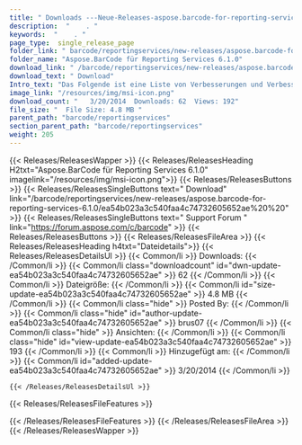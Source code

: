 ```yaml
---
title: " Downloads ---Neue-Releases-aspose.barcode-for-reporting-services-6.1.0 . "
description:  "    . " 
keywords:  "    . " 
page_type:  single_release_page
folder_link: " barcode/reportingservices/new-releases/aspose.barcode-for-reporting-services-6.1.0/"
folder_name: "Aspose.BarCode für Reporting Services 6.1.0"
download_link: " /barcode/reportingservices/new-releases/aspose.barcode-for-reporting-services-6.1.0/ea54b023a3c540faa4c74732605652ae"
download_text: " Download"
Intro_text: "Das Folgende ist eine Liste von Verbesserungen und Verbesserungen und Änderungen in dieser Beziehung ..."
image_link: "/resources/img/msi-icon.png"
download_count: "   3/20/2014  Downloads: 62  Views: 192"
file_size: "  File Size: 4.8 MB "
parent_path: "barcode/reportingservices"
section_parent_path: "barcode/reportingservices"
weight: 205
---
```


{{< Releases/ReleasesWapper >}}
  {{< Releases/ReleasesHeading H2txt="Aspose.BarCode für Reporting Services 6.1.0" imagelink="/resources/img/msi-icon.png">}}
  {{< Releases/ReleasesButtons >}}
    {{< Releases/ReleasesSingleButtons text=" Download" link="/barcode/reportingservices/new-releases/aspose.barcode-for-reporting-services-6.1.0/ea54b023a3c540faa4c74732605652ae%20%20" >}}
    {{< Releases/ReleasesSingleButtons text=" Support Forum " link="https://forum.aspose.com/c/barcode" >}}
  {{< Releases/ReleasesButtons >}}
  {{< Releases/ReleasesFileArea >}}
    {{< Releases/ReleasesHeading h4txt="Dateidetails">}}
    {{< Releases/ReleasesDetailsUl >}}
            {{< Common/li >}} Downloads: {{< /Common/li >}}
      {{< Common/li class="downloadcount" id="dwn-update-ea54b023a3c540faa4c74732605652ae" >}} 62 {{< /Common/li >}}
      {{< Common/li >}} Dateigröße: {{< /Common/li >}}
      {{< Common/li id="size-update-ea54b023a3c540faa4c74732605652ae" >}} 4.8 MB {{< /Common/li >}} 
      {{< Common/li  class="hide" >}} Posted By: {{< /Common/li >}} 
      {{< Common/li class="hide" id="author-update-ea54b023a3c540faa4c74732605652ae" >}} brus07 {{< /Common/li >}}
      {{< Common/li class="hide" >}} Ansichten: {{< /Common/li >}}
      {{< Common/li class="hide" id="view-update-ea54b023a3c540faa4c74732605652ae" >}} 193 {{< /Common/li >}}
      {{< Common/li >}} Hinzugefügt am: {{< /Common/li >}}
      {{< Common/li id="added-update-ea54b023a3c540faa4c74732605652ae" >}} 3/20/2014 {{< /Common/li >}} 

    {{< /Releases/ReleasesDetailsUl >}}

  {{< Releases/ReleasesFileFeatures >}}
      
  {{< /Releases/ReleasesFileFeatures >}}
 {{< /Releases/ReleasesFileArea >}}
{{< /Releases/ReleasesWapper >}}



